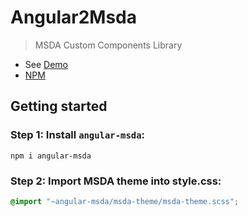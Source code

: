 # Angular2Msda
>MSDA Custom Components Library

* See [Demo](https://mikheil-a.github.io/angular2-msda/)
* [NPM](https://www.npmjs.com/package/angular-msda)

## Getting started

### Step 1: Install `angular-msda`:
```shell
npm i angular-msda
```

### Step 2: Import MSDA theme into style.css:
```css
@import "~angular-msda/msda-theme/msda-theme.scss";
```
